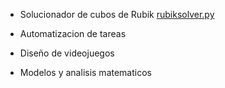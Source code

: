 - Solucionador de cubos de Rubik    <a href="./pyscripts/rubik/rubiksolver.py">rubiksolver.py</a>

- Automatizacion de tareas

- Diseño de videojuegos

- Modelos y analisis matematicos
